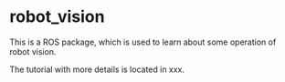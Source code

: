 # robot_vision

This is a ROS package, which is used to learn about some operation of robot vision.

The tutorial with more details is located in xxx.